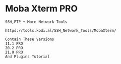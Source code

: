 # Moba Xterm PRO

    SSH,FTP + More Network Tools

    https://tools.kodi.al/SSH_Network_Tools/MobaXterm/
    
    Contain These Versions
    11.1 PRO
    20.2 PRO
    21.0 PRO
    And Plugins Tutorial
